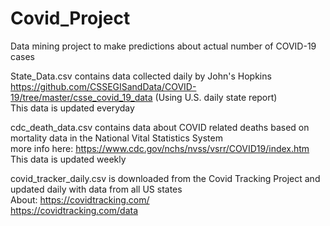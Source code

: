 # Covid_Project
Data mining project to make predictions about actual number of COVID-19 cases  

State_Data.csv contains data collected daily by John's Hopkins  
https://github.com/CSSEGISandData/COVID-19/tree/master/csse_covid_19_data  (Using U.S. daily state report)  
This data is updated everyday  

cdc_death_data.csv contains data about COVID related deaths based on mortality data in the National Vital Statistics System  
more info here: https://www.cdc.gov/nchs/nvss/vsrr/COVID19/index.htm   
This data is updated weekly   

covid_tracker_daily.csv is downloaded from the Covid Tracking Project and updated daily with data from all US states   
About: https://covidtracking.com/   
https://covidtracking.com/data
